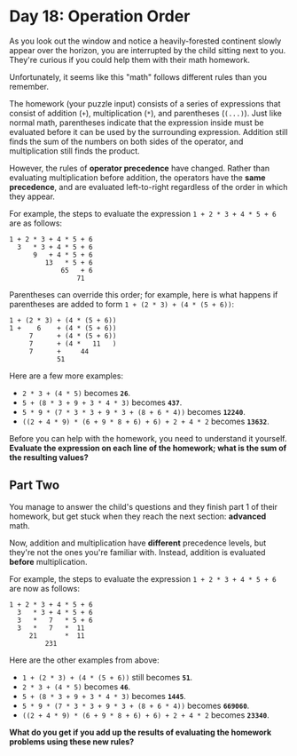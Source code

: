 # Day 18: Operation Order

As you look out the window and notice a heavily-forested continent slowly appear over the horizon, you are interrupted by the child sitting next to you. They're curious if you could help them with their math homework.

Unfortunately, it seems like this "math" follows different rules than you remember.

The homework (your puzzle input) consists of a series of expressions that consist of addition (`+`), multiplication (`*`), and parentheses (`(...)`). Just like normal math, parentheses indicate that the expression inside must be evaluated before it can be used by the surrounding expression. Addition still finds the sum of the numbers on both sides of the operator, and multiplication still finds the product.

However, the rules of **operator precedence** have changed. Rather than evaluating multiplication before addition, the operators have the **same precedence**, and are evaluated left-to-right regardless of the order in which they appear.

For example, the steps to evaluate the expression `1 + 2 * 3 + 4 * 5 + 6` are as follows:

```
1 + 2 * 3 + 4 * 5 + 6
  3   * 3 + 4 * 5 + 6
      9   + 4 * 5 + 6
         13   * 5 + 6
             65   + 6
                 71
```

Parentheses can override this order; for example, here is what happens if parentheses are added to form `1 + (2 * 3) + (4 * (5 + 6))`:

```
1 + (2 * 3) + (4 * (5 + 6))
1 +    6    + (4 * (5 + 6))
     7      + (4 * (5 + 6))
     7      + (4 *   11   )
     7      +     44
            51
```

Here are a few more examples:

- `2 * 3 + (4 * 5)` becomes **`26`**.
- `5 + (8 * 3 + 9 + 3 * 4 * 3)` becomes **`437`**.
- `5 * 9 * (7 * 3 * 3 + 9 * 3 + (8 + 6 * 4))` becomes **`12240`**.
- `((2 + 4 * 9) * (6 + 9 * 8 + 6) + 6) + 2 + 4 * 2` becomes **`13632`**.

Before you can help with the homework, you need to understand it yourself. **Evaluate the expression on each line of the homework; what is the sum of the resulting values?**

## Part Two

You manage to answer the child's questions and they finish part 1 of their homework, but get stuck when they reach the next section: **advanced** math.

Now, addition and multiplication have **different** precedence levels, but they're not the ones you're familiar with. Instead, addition is evaluated **before** multiplication.

For example, the steps to evaluate the expression `1 + 2 * 3 + 4 * 5 + 6` are now as follows:

```
1 + 2 * 3 + 4 * 5 + 6
  3   * 3 + 4 * 5 + 6
  3   *   7   * 5 + 6
  3   *   7   *  11
     21       *  11
         231
```

Here are the other examples from above:

- `1 + (2 * 3) + (4 * (5 + 6))` still becomes **`51`**.
- `2 * 3 + (4 * 5)` becomes **`46`**.
- `5 + (8 * 3 + 9 + 3 * 4 * 3)` becomes **`1445`**.
- `5 * 9 * (7 * 3 * 3 + 9 * 3 + (8 + 6 * 4))` becomes **`669060`**.
- `((2 + 4 * 9) * (6 + 9 * 8 + 6) + 6) + 2 + 4 * 2` becomes **`23340`**.

**What do you get if you add up the results of evaluating the homework problems using these new rules?**
